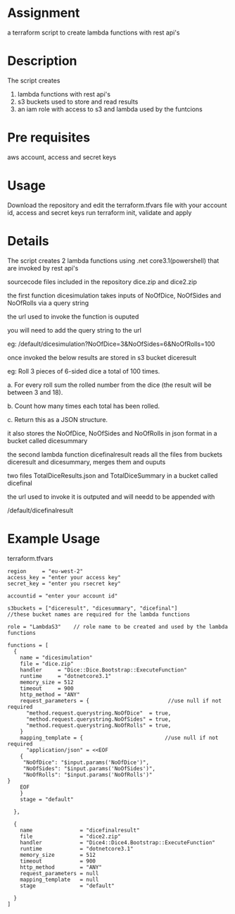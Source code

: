 # Assignment
a terraform script to create lambda functions with rest api's

# Description
The script creates
1) lambda functions with rest api's
2) s3 buckets used to store and read results
3) an iam role with access to s3 and lambda used by the funtcions

# Pre requisites
aws account, access and secret keys

# Usage
Download the repository and edit the terraform.tfvars file with your account id, access and secret keys
run terraform init, validate and apply

# Details
The script creates 2 lambda functions using .net core3.1(powershell) that are invoked by rest api's

sourcecode files included in the repository dice.zip and dice2.zip

the first function dicesimulation takes inputs of NoOfDice, NoOfSides and NoOfRolls via a query string

the url used to invoke the function is ouputed

you will need to add the query string to the url

eg: /default/dicesimulation?NoOfDice=3&NoOfSides=6&NoOfRolls=100

once invoked the below results are stored in s3 bucket diceresult

eg: Roll 3 pieces of 6-sided dice a total of 100 times.

a. For every roll sum the rolled number from the dice (the result will be between 3 and 18).

b. Count how many times each total has been rolled.

c. Return this as a JSON structure.

it also stores the NoOfDice, NoOfSides and NoOfRolls in json format in a bucket called dicesummary



the second lambda function dicefinalresult reads all the files from buckets diceresult and dicesummary, merges them and ouputs

two files TotalDiceResults.json and TotalDiceSummary in a bucket called dicefinal

the url used to invoke it is outputed and will needd to be appended with

/default/dicefinalresult

# Example Usage
terraform.tfvars

```
region     = "eu-west-2"
access_key = "enter your access key"
secret_key = "enter you rsecret key"

accountid = "enter your account id"

s3buckets = ["diceresult", "dicesummary", "dicefinal"]           //these bucket names are required for the lambda functions

role = "LambdaS3"    // role name to be created and used by the lambda functions

functions = [
  {
    name = "dicesimulation"
    file = "dice.zip"
    handler     = "Dice::Dice.Bootstrap::ExecuteFunction"
    runtime     = "dotnetcore3.1"
    memory_size = 512
    timeout     = 900
    http_method = "ANY"
    request_parameters = {                         //use null if not required
      "method.request.querystring.NoOfDice"  = true,
      "method.request.querystring.NoOfSides" = true,
      "method.request.querystring.NoOfRolls" = true,
    }
    mapping_template = {                          //use null if not required
      "application/json" = <<EOF
    {
     "NoOfDice": "$input.params('NoOfDice')",
     "NoOfSides": "$input.params('NoOfSides')",
     "NoOfRolls": "$input.params('NoOfRolls')"
}
    EOF
    }
    stage = "default"

  },

  {
    name               = "dicefinalresult"
    file               = "dice2.zip"
    handler            = "Dice4::Dice4.Bootstrap::ExecuteFunction"
    runtime            = "dotnetcore3.1"
    memory_size        = 512
    timeout            = 900
    http_method        = "ANY"
    request_parameters = null
    mapping_template   = null
    stage              = "default"

  }
]




